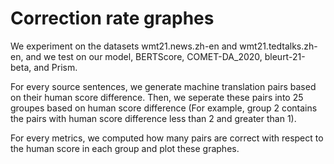 # Correction rate graphes

We experiment on the datasets wmt21.news.zh-en and wmt21.tedtalks.zh-en, and we test on our model, BERTScore, COMET-DA_2020, bleurt-21-beta, and Prism. 

For every source sentences, we generate machine translation pairs based on their human score difference. Then, we seperate these pairs into 25 groupes based on human score difference (For example, group 2 contains the pairs with human score difference less than 2 and greater than 1).

For every metrics, we computed how many pairs are correct with respect to the human score in each group and plot these graphes.
